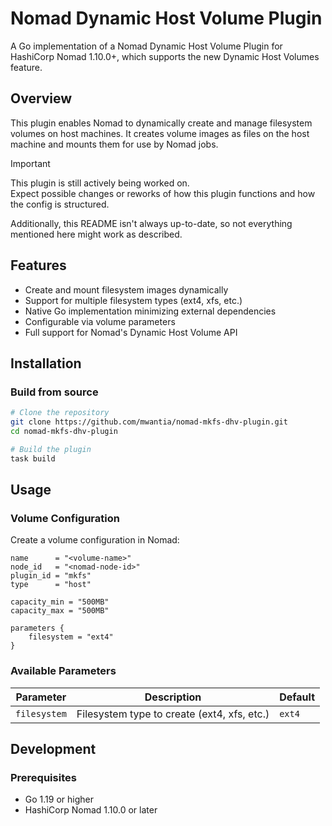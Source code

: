 # Nomad Dynamic Host Volume Plugin

A Go implementation of a Nomad Dynamic Host Volume Plugin for HashiCorp Nomad 1.10.0+, which supports the new Dynamic Host Volumes feature.

## Overview

This plugin enables Nomad to dynamically create and manage filesystem volumes on host machines. It creates volume images as files on the host machine and mounts them for use by Nomad jobs.

> [!IMPORTANT]
> This plugin is still actively being worked on. \
> Expect possible changes or reworks of how this plugin functions and how the config is structured.
>
> Additionally, this README isn't always up-to-date, so not everything mentioned here might work as described.

## Features

- Create and mount filesystem images dynamically
- Support for multiple filesystem types (ext4, xfs, etc.)
- Native Go implementation minimizing external dependencies
- Configurable via volume parameters
- Full support for Nomad's Dynamic Host Volume API

## Installation

### Build from source

```bash
# Clone the repository
git clone https://github.com/mwantia/nomad-mkfs-dhv-plugin.git
cd nomad-mkfs-dhv-plugin

# Build the plugin
task build
```

## Usage

### Volume Configuration

Create a volume configuration in Nomad:

```hcl
name      = "<volume-name>"
node_id   = "<nomad-node-id>"
plugin_id = "mkfs"
type      = "host"

capacity_min = "500MB"
capacity_max = "500MB"

parameters {
    filesystem = "ext4"
}

```

### Available Parameters

| Parameter | Description | Default |
|-----------|-------------|---------|
| `filesystem` | Filesystem type to create (ext4, xfs, etc.) | `ext4` |

## Development

### Prerequisites

- Go 1.19 or higher
- HashiCorp Nomad 1.10.0 or later

